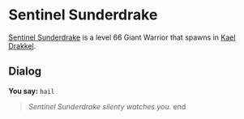 # Sentinel Sunderdrake



[Sentinel Sunderdrake](/npc/113139) is a level 66 Giant Warrior that spawns in [Kael Drakkel](/zone/113).



## Dialog

**You say:** `hail`



>*Sentinel Sunderdrake silenty watches you.*
end
